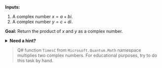 **Inputs:**

1. A complex number $x = a + bi$.
2. A complex number $y = c + di$.

**Goal:**
Return the product of $x$ and $y$ as a complex number.

<details>
  <summary><b>Need a hint?</b></summary>
  
Multiplying complex numbers is just like multiplying polynomials. Distribute one of the complex numbers: 
$$(a + bi)(c + di) = a(c + di) + bi(c + di)$$ 
Then multiply through, keeping in mind that $i^2=-1$, and group the real and imaginary terms together.

A video explanation of multiplying complex numbers can be found [here](https://www.youtube.com/watch?v=cWn6g8Qqvs4).

</details>

> Q# function `TimesC` from `Microsoft.Quantum.Math` namespace multiplies two complex numbers. For educational purposes, try to do this task by hand.
